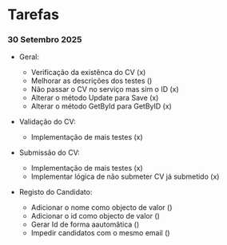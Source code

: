 # Tarefas

### 30 Setembro 2025

- Geral:
  - Verificação da existênca do CV (x)
  - Melhorar as descrições dos testes ()
  - Não passar o CV no serviço mas sim o ID (x)
  - Alterar o método Update para Save (x)
  - Alterar o método GetById para GetByID (x)
- Validação do CV:
  - Implementação de mais testes (x)
- Submissão do CV:
  - Implementação de mais testes (x)
  - Implementar lógica de não submeter CV já submetido (x)

- Registo do Candidato:
  - Adicionar o nome como objecto de valor ()
  - Adicionar o id como objecto de valor ()
  - Gerar Id de forma aautomâtica ()
  - Impedir candidatos com o mesmo email ()
